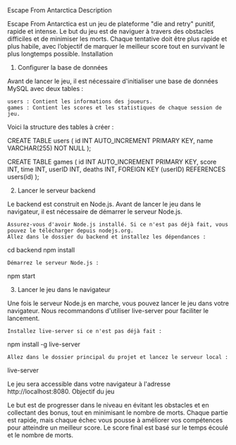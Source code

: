 Escape From Antarctica
Description

Escape From Antarctica est un jeu de plateforme "die and retry" punitif, rapide et intense. Le but du jeu est de naviguer à travers des obstacles difficiles et de minimiser les morts. Chaque tentative doit être plus rapide et plus habile, avec l’objectif de marquer le meilleur score tout en survivant le plus longtemps possible.
Installation
1. Configurer la base de données

Avant de lancer le jeu, il est nécessaire d'initialiser une base de données MySQL avec deux tables :

    users : Contient les informations des joueurs.
    games : Contient les scores et les statistiques de chaque session de jeu.

Voici la structure des tables à créer :

CREATE TABLE users (
  id INT AUTO_INCREMENT PRIMARY KEY,
  name VARCHAR(255) NOT NULL
);

CREATE TABLE games (
  id INT AUTO_INCREMENT PRIMARY KEY,
  score INT,
  time INT,
  userID INT,
  deaths INT,
  FOREIGN KEY (userID) REFERENCES users(id)
);

2. Lancer le serveur backend

Le backend est construit en Node.js. Avant de lancer le jeu dans le navigateur, il est nécessaire de démarrer le serveur Node.js.

    Assurez-vous d'avoir Node.js installé. Si ce n'est pas déjà fait, vous pouvez le télécharger depuis nodejs.org.
    Allez dans le dossier du backend et installez les dépendances :

cd backend
npm install

    Démarrez le serveur Node.js :

npm start

3. Lancer le jeu dans le navigateur

Une fois le serveur Node.js en marche, vous pouvez lancer le jeu dans votre navigateur. Nous recommandons d'utiliser live-server pour faciliter le lancement.

    Installez live-server si ce n'est pas déjà fait :

npm install -g live-server

    Allez dans le dossier principal du projet et lancez le serveur local :

live-server

Le jeu sera accessible dans votre navigateur à l'adresse http://localhost:8080.
Objectif du jeu

Le but est de progresser dans le niveau en évitant les obstacles et en collectant des bonus, tout en minimisant le nombre de morts. Chaque partie est rapide, mais chaque échec vous pousse à améliorer vos compétences pour atteindre un meilleur score. Le score final est basé sur le temps écoulé et le nombre de morts.
